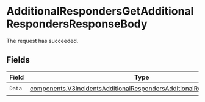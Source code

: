 # AdditionalRespondersGetAdditionalRespondersResponseBody

The request has succeeded.


## Fields

| Field                                                                                                                                                          | Type                                                                                                                                                           | Required                                                                                                                                                       | Description                                                                                                                                                    |
| -------------------------------------------------------------------------------------------------------------------------------------------------------------- | -------------------------------------------------------------------------------------------------------------------------------------------------------------- | -------------------------------------------------------------------------------------------------------------------------------------------------------------- | -------------------------------------------------------------------------------------------------------------------------------------------------------------- |
| `Data`                                                                                                                                                         | [components.V3IncidentsAdditionalRespondersAdditionalResponderResponse](../../models/components/v3incidentsadditionalrespondersadditionalresponderresponse.md) | :heavy_check_mark:                                                                                                                                             | N/A                                                                                                                                                            |